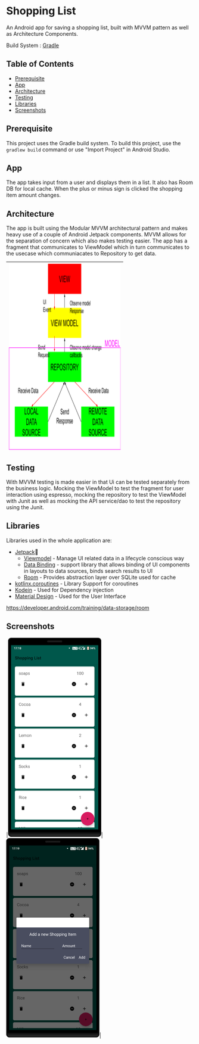 # Shopping List

An Android app for saving a shopping list, built with MVVM pattern
as well as Architecture Components.

Build System : [Gradle](https://gradle.org/)

## Table of Contents

- [Prerequisite](#prerequisite)
- [App](#app)
- [Architecture](#architecture)
- [Testing](#testing)
- [Libraries](#libraries)
- [Screenshots](#screenshots)

## Prerequisite

This project uses the Gradle build system. To build this project, use the
`gradlew build` command or use "Import Project" in Android Studio.

## App

The app takes input from a user and displays them in a list. It also
has Room DB for local cache. When the plus or minus sign is clicked the shopping item
amount changes.

## Architecture

The app is built using the Modular MVVM architectural pattern and makes heavy use of a couple of
Android Jetpack components. MVVM allows for the separation of concern which also makes testing
easier. The app has a fragment that communicates to ViewModel which in turn communicates to the
usecase which communiacates to Repository to get data.

|<img src="screenshots/model.png" width=300 height=500/>|
|:----:|

## Testing

With MVVM testing is made easier in that Ui can be tested separately from the business logic.
Mocking the ViewModel to test the fragment for user interaction using espresso, mocking the
repository to test the ViewModel with Junit as well as mocking the API service/dao to test the
repository using the Junit.

## Libraries

Libraries used in the whole application are:

- [Jetpack](https://developer.android.com/jetpack)🚀
    - [Viewmodel](https://developer.android.com/topic/libraries/architecture/viewmodel) - Manage UI
      related data in a lifecycle conscious way
    - [Data Binding](https://developer.android.com/topic/libraries/data-binding) - support library
      that allows binding of UI components in layouts to data sources, binds search results to UI
    - [Room](https://developer.android.com/training/data-storage/room) - Provides abstraction layer
      over SQLite used for cache
- [kotlinx.coroutines](https://github.com/Kotlin/kotlinx.coroutines) - Library Support for
  coroutines
- [Kodein](https://github.com/kosi-libs/Kodein) - Used for
  Dependency injection
- [Material Design](https://m3.material.io/) - Used for the User Interface
  

https://developer.android.com/training/data-storage/room
## Screenshots

|<img src="screenshots/pic_1.png" width=250/>|<img src="screenshots/pic_2.png" width=250/>|
